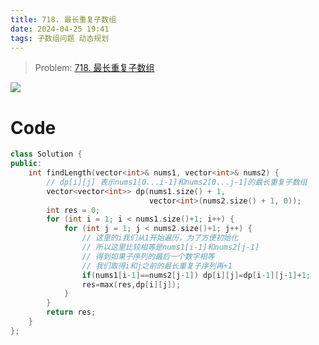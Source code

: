 ```yaml
---
title: 718. 最长重复子数组
date: 2024-04-25 19:41
tags: 子数组问题 动态规划
---
```


> Problem: [718. 最长重复子数组](https://leetcode.cn/problems/maximum-length-of-repeated-subarray/description/)

![](images/posts/SmartSelect_20240429_092515_Samsung%20Notes.jpg)

# Code
```C++ []
class Solution {
public:
    int findLength(vector<int>& nums1, vector<int>& nums2) {
        // dp[i][j] 表示nums1[0...i-1]和nums2[0...j-1]的最长重复子数组
        vector<vector<int>> dp(nums1.size() + 1,
                               vector<int>(nums2.size() + 1, 0));
        int res = 0;
        for (int i = 1; i < nums1.size()+1; i++) {
            for (int j = 1; j < nums2.size()+1; j++) {
                // 这里的i我们从1开始遍历，为了方便初始化
                // 所以这里比较相等是nums1[i-1]和nums2[j-1]
                // 得到如果子序列的最后一个数字相等
                // 我们取得i和j之前的最长重复子序列再+1
                if(nums1[i-1]==nums2[j-1]) dp[i][j]=dp[i-1][j-1]+1;
                res=max(res,dp[i][j]);
            }
        }
        return res;
    }
};
```